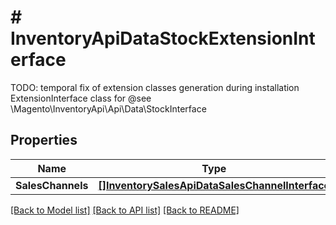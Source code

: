# # InventoryApiDataStockExtensionInterface
TODO: temporal fix of extension classes generation during installation ExtensionInterface class for @see \\Magento\\InventoryApi\\Api\\Data\\StockInterface

## Properties 


Name | Type | Description | Notes
------------ | ------------- | ------------- | -------------
**SalesChannels**| [**[]InventorySalesApiDataSalesChannelInterface**](InventorySalesApiDataSalesChannelInterface.md) |   | [optional]


[[Back to Model list]](../../README.md#models) [[Back to API list]](../../README.md#endpoints) [[Back to README]](../../README.md)

